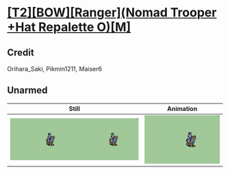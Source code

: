 # [\[T2\]\[BOW\]\[Ranger\]\(Nomad Trooper +Hat Repalette O\)\[M\]](../)

## Credit

Orihara_Saki, Pikmin1211, Maiser6
	
## Unarmed

| Still | Animation |
| :---: | :-------: |
| ![Unarmed still](./Unarmed_000.png) | ![Unarmed animation](./Unarmed.gif) |
